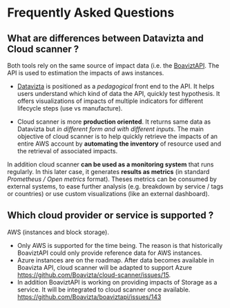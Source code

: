 # Frequently Asked Questions

## What are differences between Datavizta and Cloud scanner ?

Both tools rely on the same source of impact data (i.e. the [BoaviztAPI](https://api.boavizta.org/). The API is used to estimation the impacts of aws instances.

- [Datavizta](https://dataviz.boavizta.org/cloudimpact) is positioned as a _pedagogical_ front end to the API. It helps users understand which kind of data the API, quickly test hypothesis. It offers visualizations of impacts of multiple indicators for different lifecycle steps (use vs manufacture).

- Cloud scanner is more **production oriented**. It returns same data as Datavizta but _in different form and with different inputs_.
The main objective of cloud scanner is to help quickly retrieve the impacts of an entire AWS account by **automating the inventory** of resource used and the retrieval of associated impacts.

In addition cloud scanner **can be used as a monitoring system** that runs regularly. In this later case, it generates **results as metrics** (in standard _Prometheus / Open metrics_ format). Theses metrics can be consumed by external systems, to ease further analysis (e.g. breakdown by service / tags or countries) or use custom visualizations (like an external dashboard).

## Which cloud provider or service is supported ?

AWS (instances and block storage).

- Only AWS is supported for the time being.  The reason is that historically BoaviztAPI could only provide reference data for AWS instances.
- Azure instances are on the roadmap. After data becomes available in Boavizta API, cloud scanner will be adapted to support Azure https://github.com/Boavizta/cloud-scanner/issues/15.
- In addition BoaviztAPI is working on providing impacts of Storage as a service. It will be integrated to cloud scanner once available. https://github.com/Boavizta/boaviztapi/issues/143
